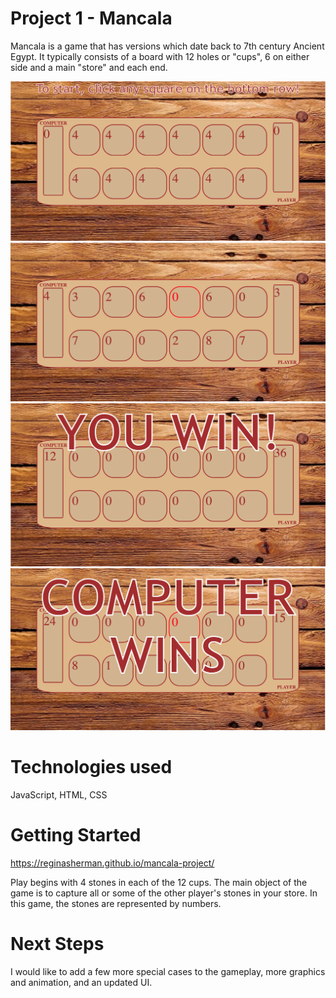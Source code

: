# Project 1 - Mancala

Mancala is a game that has versions which date back to 7th century Ancient Egypt. 
It typically consists of a board with 12 holes or "cups", 6 on either side and a main "store" and each end.

![Screen 1](https://github.com/ReginaSherman/mancala-project/blob/a07baf2283efe96a7dc2712a38f00c5de5826051/Game%20Screen%201.png?raw=true "Game Start Screen")
![Screen 2](https://github.com/ReginaSherman/mancala-project/blob/a07baf2283efe96a7dc2712a38f00c5de5826051/Game%20Screen%202.png?raw=true "Game Play Screen")
![Screen 3](https://github.com/ReginaSherman/mancala-project/blob/a07baf2283efe96a7dc2712a38f00c5de5826051/Game%20Screen%203.png?raw=true "Player Wins Screen")
![Screen 4](https://github.com/ReginaSherman/mancala-project/blob/a07baf2283efe96a7dc2712a38f00c5de5826051/Game%20Screen%204.png?raw=true "Computer Wins Screen")

# Technologies used

JavaScript, HTML, CSS

# Getting Started

https://reginasherman.github.io/mancala-project/

Play begins with 4 stones in each of the 12 cups.
The main object of the game is to capture all or some of the other player's stones in your store.
In this game, the stones are represented by numbers.


# Next Steps 

I would like to add a few more special cases to the gameplay, more graphics and animation, and an updated UI.
